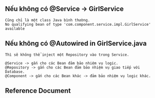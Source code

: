 ## Nếu không có @Service -> GirlService
    Cũng chỉ là một class Java bình thường.
    No qualifying bean of type 'com.component.service.impl.GirlService' available


## Nếu không có @Autowired in GirlService.java
    Thì sẽ không thể inject một Repository vào trong Service.

	@Service -> gắn cho các Bean đảm bảo nhiệm vụ logic.
	@Repository -> gắn cho các Bean đảm bảo nhiệm vụ giao tiếp với Database.
	@Component -> gắn cho các Bean khác -> đảm bảo nhiệm vụ logic khác.

## Reference Document

	
	